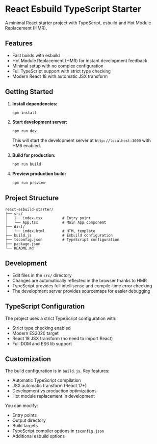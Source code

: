 # React Esbuild TypeScript Starter

A minimal React starter project with TypeScript, esbuild and Hot Module Replacement (HMR).

## Features

- Fast builds with esbuild
- Hot Module Replacement (HMR) for instant development feedback
- Minimal setup with no complex configuration
- Full TypeScript support with strict type checking
- Modern React 18 with automatic JSX transform

## Getting Started

1. **Install dependencies:**
   ```bash
   npm install
   ```

2. **Start development server:**
   ```bash
   npm run dev
   ```
   This will start the development server at `http://localhost:3000` with HMR enabled.

3. **Build for production:**
   ```bash
   npm run build
   ```

4. **Preview production build:**
   ```bash
   npm run preview
   ```

## Project Structure

```
react-esbuild-starter/
├── src/
│   ├── index.tsx         # Entry point
│   └── App.tsx           # Main App component
├── dist/
│   └── index.html        # HTML template
├── build.js              # Esbuild configuration
├── tsconfig.json         # TypeScript configuration
├── package.json
└── README.md
```

## Development

- Edit files in the `src/` directory
- Changes are automatically reflected in the browser thanks to HMR
- TypeScript provides full intellisense and compile-time error checking
- The development server provides sourcemaps for easier debugging

## TypeScript Configuration

The project uses a strict TypeScript configuration with:
- Strict type checking enabled
- Modern ES2020 target
- React 18 JSX transform (no need to import React)
- Full DOM and ES6 lib support

## Customization

The build configuration is in `build.js`. Key features:
- Automatic TypeScript compilation
- JSX automatic transform (React 17+)
- Development vs production optimizations
- Hot module replacement in development

You can modify:
- Entry points
- Output directory
- Build targets
- TypeScript compiler options in `tsconfig.json`
- Additional esbuild options
